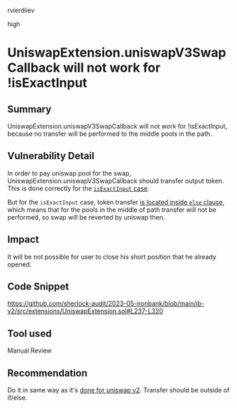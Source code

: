 rvierdiiev

high

# UniswapExtension.uniswapV3SwapCallback will not work for !isExactInput

## Summary
UniswapExtension.uniswapV3SwapCallback will not work for !isExactInput, because no transfer will be performed to the middle pools in the path.
## Vulnerability Detail
In order to pay uniswap pool for the swap, UniswapExtension.uniswapV3SwapCallback should transfer output token.
This is done correctly for the [`isExactInput` case](https://github.com/sherlock-audit/2023-05-ironbank/blob/main/ib-v2/src/extensions/UniswapExtension.sol#L283).

But for the `isExactInput` case, token transfer [is located inside `else` clause](https://github.com/sherlock-audit/2023-05-ironbank/blob/main/ib-v2/src/extensions/UniswapExtension.sol#L317), which means that for the pools in the middle of path transfer will not be performed, so swap will be reverted by uniswap then.
## Impact
It will be not possible for user to close his short position that he already opened.
## Code Snippet
https://github.com/sherlock-audit/2023-05-ironbank/blob/main/ib-v2/src/extensions/UniswapExtension.sol#L237-L320
## Tool used

Manual Review

## Recommendation
Do it in same way as it's [done for uniswap v2](https://github.com/sherlock-audit/2023-05-ironbank/blob/main/ib-v2/src/extensions/UniswapExtension.sol#L422). Transfer should be outside of if/else.